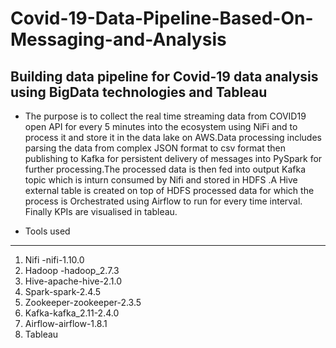 # Covid-19-Data-Pipeline-Based-On-Messaging-and-Analysis
## Building data pipeline for Covid-19 data analysis using BigData technologies and Tableau

* The purpose is to collect the real time streaming data from COVID19 open API for every 5
minutes into the ecosystem using NiFi and to process it and store it in the data lake on
AWS.Data processing includes parsing the data from complex JSON format to csv format then
publishing to Kafka for persistent delivery of messages into PySpark for further processing.The
processed data is then fed into output Kafka topic which is inturn consumed by Nifi and stored in
HDFS .A Hive external table is created on top of HDFS processed data for which the process is
Orchestrated using Airflow to run for every time interval. Finally KPIs are visualised in tableau.

* Tools used
-------------------------------
1. Nifi -nifi-1.10.0
2. Hadoop -hadoop_2.7.3
3. Hive-apache-hive-2.1.0
4. Spark-spark-2.4.5
5. Zookeeper-zookeeper-2.3.5
6. Kafka-kafka_2.11-2.4.0
7. Airflow-airflow-1.8.1
8. Tableau
